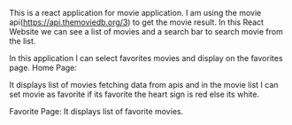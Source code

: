 This is a react application for movie application.
I am using the movie api(https://api.themoviedb.org/3) to get the movie result.
In this React Website we can see a list of movies and  a search bar to search movie from the list.

In this application I can select favorites movies and display on the favorites page.
Home Page: 

It displays list of movies fetching data from apis and in the movie list I can set movie as favorite if its favorite the heart sign is red else its white.

Favorite Page: It displays list of favorite movies.




